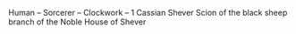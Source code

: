 Human – Sorcerer – Clockwork – 1
Cassian Shever
Scion of the black sheep branch of the Noble House of Shever 
